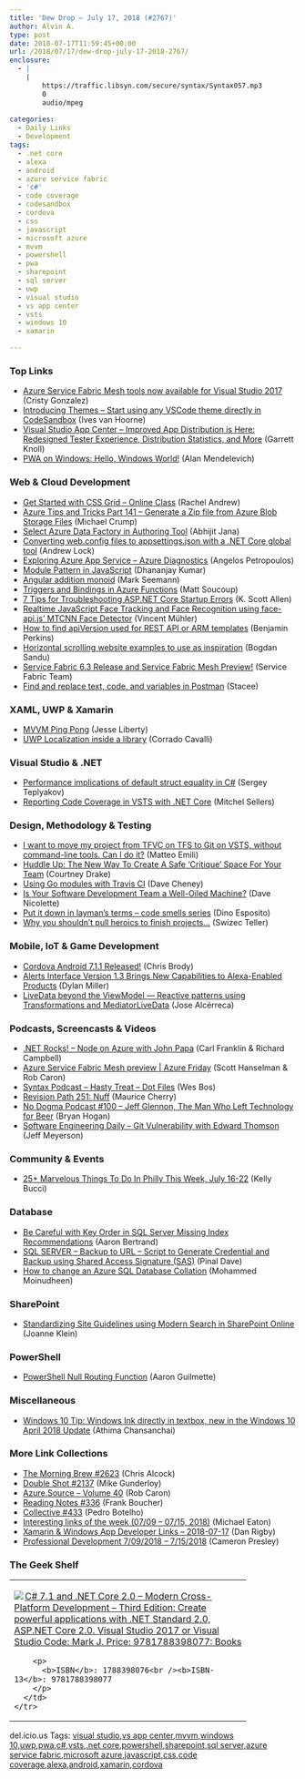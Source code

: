 ```yaml
---
title: 'Dew Drop – July 17, 2018 (#2767)'
author: Alvin A.
type: post
date: 2018-07-17T11:59:45+00:00
url: /2018/07/17/dew-drop-july-17-2018-2767/
enclosure:
  - |
    |
        https://traffic.libsyn.com/secure/syntax/Syntax057.mp3
        0
        audio/mpeg
        
categories:
  - Daily Links
  - Development
tags:
  - .net core
  - alexa
  - android
  - azure service fabric
  - 'c#'
  - code coverage
  - codesandbox
  - cordova
  - css
  - javascript
  - microsoft azure
  - mvvm
  - powershell
  - pwa
  - sharepoint
  - sql server
  - uwp
  - visual studio
  - vs app center
  - vsts
  - windows 10
  - xamarin

---
```

### <a name="top"></a>Top Links

  * <a href="https://blogs.msdn.microsoft.com/visualstudio/2018/07/16/azure-service-fabric-mesh-tools-now-available-for-visual-studio-2017/" target="_blank">Azure Service Fabric Mesh tools now available for Visual Studio 2017</a> (Cristy Gonzalez)
  * <a href="https://medium.com/@compuives/introducing-themes-e6818088bfc2?source=rss-ee6691f0bd65------2" target="_blank">Introducing Themes &#8211; Start using any VSCode theme directly in CodeSandbox</a> (Ives van Hoorne)
  * <a href="https://blogs.msdn.microsoft.com/vsappcenter/improved-app-distribution-is-here-redesigned-tester-experience-distribution-statistics-and-more/" target="_blank">Visual Studio App Center &#8211; Improved App Distribution is Here: Redesigned Tester Experience, Distribution Statistics, and More</a> (Garrett Knoll)
  * <a href="https://blog.ailon.org/pwa-on-windows-hello-windows-world-7d9186fe9189?source=rss-7f6a1877be4b------2" target="_blank">PWA on Windows: Hello, Windows World!</a> (Alan Mendelevich)



### <a name="web"></a>Web & Cloud Development

  * <a href="https://www.rachelandrew.co.uk/archives/2018/07/16/get-started-with-css-grid-online-class/" target="_blank">Get Started with CSS Grid &#8211; Online Class</a> (Rachel Andrew)
  * <a href="https://www.michaelcrump.net/azure-tips-and-tricks141/" target="_blank">Azure Tips and Tricks Part 141 &#8211; Generate a Zip file from Azure Blob Storage Files</a> (Michael Crump)
  * <a href="https://dailydotnettips.com/select-azure-data-factory-in-authoring-tool/" target="_blank">Select Azure Data Factory in Authoring Tool</a> (Abhijit Jana)
  * <a href="https://andrewlock.net/converting-web-config-files-to-appsettings-json-with-a-net-core-global-tool/" target="_blank">Converting web.config files to appsettings.json with a .NET Core global tool</a> (Andrew Lock)
  * <a href="https://blogs.msdn.microsoft.com/webdev/2018/07/16/exploring-azure-app-service-azure-diagnostics/" target="_blank">Exploring Azure App Service – Azure Diagnostics</a> (Angelos Petropoulos)
  * <a href="https://www.infragistics.com/community/blogs/b/infragistics/posts/module-pattern-in-javascript" target="_blank">Module Pattern in JavaScript</a> (Dhananjay Kumar)
  * <a href="http://blog.ploeh.dk/2018/07/16/angular-addition-monoid/" target="_blank">Angular addition monoid</a> (Mark Seemann)
  * <a href="https://www.telerik.com/blogs/triggers-and-bindings-in-azure-functions" target="_blank">Triggers and Bindings in Azure Functions</a> (Matt Soucoup)
  * <a href="http://odetocode.com/blogs/scott/archive/2018/07/16/7-tips-for-troubleshooting-asp-net-core-startup-errors.aspx" target="_blank">7 Tips for Troubleshooting ASP.NET Core Startup Errors</a> (K. Scott Allen)
  * <a href="https://medium.com/@muehler.v/realtime-javascript-face-tracking-and-face-recognition-using-face-api-js-mtcnn-face-detector-d924dd8b5740?source=rss-ffd42e31db07------2" target="_blank">Realtime JavaScript Face Tracking and Face Recognition using face-api.js’ MTCNN Face Detector</a> (Vincent Mühler)
  * <a href="https://blogs.msdn.microsoft.com/benjaminperkins/2018/07/17/how-to-find-apiversion-used-for-rest-api-or-arm-templates/" target="_blank">How to find apiVersion used for REST API or ARM templates</a> (Benjamin Perkins)
  * <a href="http://feedproxy.google.com/~r/boogiesbc/~3/8zD_1qrALSI/" target="_blank">Horizontal scrolling website examples to use as inspiration</a> (Bogdan Sandu)
  * <a href="https://blogs.msdn.microsoft.com/azureservicefabric/2018/07/16/service-fabric-6-3-release-and-service-fabric-mesh-preview/" target="_blank">Service Fabric 6.3 Release and Service Fabric Mesh Preview!</a> (Service Fabric Team)
  * <a href="http://blog.getpostman.com/2018/07/16/find-and-replace-text-code-and-variables-in-postman/" target="_blank">Find and replace text, code, and variables in Postman</a> (Stacee)



### <a name="silverlight"></a>XAML, UWP & Xamarin

  * <a href="http://feedproxy.google.com/~r/JesseLiberty-SilverlightGeek/~3/F4SZFOSe-2c/" target="_blank">MVVM Ping Pong</a> (Jesse Liberty)
  * <a href="http://codeworks.it/blog/?p=780" target="_blank">UWP Localization inside a library</a> (Corrado Cavalli)



### <a name="dotnet"></a>Visual Studio & .NET

  * <a href="https://blogs.msdn.microsoft.com/seteplia/2018/07/17/performance-implications-of-default-struct-equality-in-c/" target="_blank">Performance implications of default struct equality in C#</a> (Sergey Teplyakov)
  * <a href="https://mitchelsellers.com/blogs/2018/07/17/reporting-code-coverage-in-vsts-with-net-core" target="_blank">Reporting Code Coverage in VSTS with .NET Core</a> (Mitchel Sellers)



### <a name="design"></a>Design, Methodology & Testing

  * <a href="http://feedproxy.google.com/~r/MattsAlmSpace/~3/z46-TsP_kPw/i-want-to-move-my-project-from-tfvc-on.html" target="_blank">I want to move my project from TFVC on TFS to Git on VSTS, without command-line tools. Can I do it?</a> (Matteo Emili)
  * <a href="https://blog.trello.com/huddles-design-critique-framework-for-teams" target="_blank">Huddle Up: The New Way To Create A Safe ‘Critique’ Space For Your Team</a> (Courtney Drake)
  * <a href="https://dave.cheney.net/2018/07/16/using-go-modules-with-travis-ci" target="_blank">Using Go modules with Travis CI</a> (Dave Cheney)
  * <a href="http://feedproxy.google.com/~r/LeadingAgile/~3/MR3BXTi1gRE/" target="_blank">Is Your Software Development Team a Well-Oiled Machine?</a> (Dave Nicolette)
  * <a href="https://blog.jetbrains.com/dotnet/2018/07/16/put-laymans-terms-code-smells-series/" target="_blank">Put it down in layman’s terms – code smells series</a> (Dino Esposito)
  * <a href="https://medium.com/@swizec/why-you-shouldnt-pull-heroics-to-finish-projects-c14da3b752de?source=rss-8e43dcd3c21f------2" target="_blank">Why you shouldn’t pull heroics to finish projects…</a> (Swizec Teller)



### <a name="mobile"></a>Mobile, IoT & Game Development

  * <a href="https://cordova.apache.org/announcements/2018/07/18/cordova-android-7.1.1.html" target="_blank">Cordova Android 7.1.1 Released!</a> (Chris Brody)
  * <a href="https://developer.amazon.com:443/blogs/alexa/post/bc619d2d-53ce-42c4-a169-f9aec5bd4c12/alerts-interface-version-1-3-brings-new-capabilities-to-alexa-enabled-products" target="_blank">Alerts Interface Version 1.3 Brings New Capabilities to Alexa-Enabled Products</a> (Dylan Miller)
  * <a href="https://medium.com/google-developers/livedata-beyond-the-viewmodel-reactive-patterns-using-transformations-and-mediatorlivedata-fda520ba00b7?source=rss----2e5ce7f173a5---4" target="_blank">LiveData beyond the ViewModel — Reactive patterns using Transformations and MediatorLiveData</a> (Jose Alcérreca)



### <a name="podcasts"></a>Podcasts, Screencasts & Videos

  * <a href="http://www.dotnetrocks.com/default.aspx?ShowNum=1563" target="_blank">.NET Rocks! &#8211; Node on Azure with John Papa</a> (Carl Franklin & Richard Campbell)
  * <a href="https://channel9.msdn.com/Shows/Azure-Friday/Azure-Service-Fabric-Mesh-preview?WT.mc_id=DX_MVP4025064" target="_blank">Azure Service Fabric Mesh preview | Azure Friday</a> (Scott Hanselman & Rob Caron)
  * <a href="https://traffic.libsyn.com/secure/syntax/Syntax057.mp3" target="_blank">Syntax Podcast &#8211; Hasty Treat &#8211; Dot Files</a> (Wes Bos)
  * <a href="http://revisionpath.simplecast.fm/nuff" target="_blank">Revision Path 251: Nuff</a> (Maurice Cherry)
  * <a href="http://feedproxy.google.com/~r/NoDogmaPodcast/~3/zjNRrrV7PYs/" target="_blank">No Dogma Podcast #100 &#8211; Jeff Glennon, The Man Who Left Technology for Beer</a> (Bryan Hogan)
  * <a href="https://softwareengineeringdaily.com/2018/07/17/git-vulnerability-with-edward-thomson/" target="_blank">Software Engineering Daily &#8211; Git Vulnerability with Edward Thomson</a> (Jeff Meyerson)



### <a name="events"></a>Community & Events

  * <a href="https://www.uwishunu.com/2018/07/25-marvelous-things-philly-week-july-16-22/" target="_blank">25+ Marvelous Things To Do In Philly This Week, July 16-22</a> (Kelly Bucci)



### <a name="sql"></a>Database

  * <a href="http://feedproxy.google.com/~r/MSSQLTips-LatestSqlServerTips/~3/LzwnPKXWWSo/tip.asp" target="_blank">Be Careful with Key Order in SQL Server Missing Index Recommendations</a> (Aaron Bertrand)
  * <a href="https://blog.sqlauthority.com/2018/07/17/sql-server-backup-to-url-script-to-generate-credential-and-backup-using-shared-access-signature-sas/" target="_blank">SQL SERVER – Backup to URL – Script to Generate Credential and Backup using Shared Access Signature (SAS)</a> (Pinal Dave)
  * <a href="http://feedproxy.google.com/~r/MSSQLTips-LatestSqlServerTips/~3/cmxV7NbuybE/tip.asp" target="_blank">How to change an Azure SQL Database Collation</a> (Mohammed Moinudheen)



### <a name="sp"></a>SharePoint

  * <a href="https://joannecklein.com/2018/07/16/standardizing-site-guidelines-using-modern-search-in-sharepoint-online/" target="_blank">Standardizing Site Guidelines using Modern Search in SharePoint Online</a> (Joanne Klein)



### <a name="ps"></a>PowerShell

  * <a href="https://blogs.technet.microsoft.com/undocumentedfeatures/2018/07/16/powershell-null-routing-function/" target="_blank">PowerShell Null Routing Function</a> (Aaron Guilmette)



### <a name="misc"></a>Miscellaneous

  * <a href="http://blogs.windows.com/windowsexperience/2018/07/16/windows-10-tip-windows-ink-directly-in-textbox-new-in-the-windows-10-april-2018-update/?WT.mc_id=DX_MVP4025064" target="_blank">Windows 10 Tip: Windows Ink directly in textbox, new in the Windows 10 April 2018 Update</a> (Athima Chansanchai)



### <a name="links"></a>More Link Collections

  * <a href="http://feedproxy.google.com/~r/ReflectivePerspective/~3/b2tSIzZwKC4/" target="_blank">The Morning Brew #2623</a> (Chris Alcock)
  * <a href="https://afreshcup.com/home/2018/07/17/double-shot-2137.html" target="_blank">Double Shot #2137</a> (Mike Gunderloy)
  * <a href="https://azure.microsoft.com/blog/azure-source-volume-40/" target="_blank">Azure.Source &#8211; Volume 40</a> (Rob Caron)
  * <a href="http://www.frankysnotes.com/2018/07/reading-notes-336.html" target="_blank">Reading Notes #336</a> (Frank Boucher)
  * <a href="http://feedproxy.google.com/~r/tympanus/~3/e1VmhUIvmjw/" target="_blank">Collective #433</a> (Pedro Botelho)
  * <a href="https://samestuffdifferentday.com/2018/07/16/interesting-links-of-the-week-07-09-07-15-2018/" target="_blank">Interesting links of the week (07/09 – 07/15, 2018)</a> (Michael Eaton)
  * <a href="https://links.danrigby.com/2018/07/app-developer-links-2018-07-17/" target="_blank">Xamarin & Windows App Developer Links &#8211; 2018-07-17</a> (Dan Rigby)
  * <a href="http://blog.thesoftwarementor.com/2018/07/16/professional-development-7-09-2018-7-15-2018/" target="_blank">Professional Development 7/09/2018 – 7/15/2018</a> (Cameron Presley)



### <a name="shelf"></a>The Geek Shelf

<div class="wlWriterEditableSmartContent" id="scid:7dc1bd33-94bd-46fd-a20b-0131235bcd47:e6647cf2-c5f9-4685-96eb-33edfa83ddc2" style="margin: 0px; padding: 0px; float: none; display: inline;">
  <table cellspacing="0" cellpadding="2" width="400" border="0" unselectable="on">
    <tr>
      <td valign="top" width="400">
        <p>
          <a title="C# 7.1 and .NET Core 2.0 - Modern Cross-Platform Development - Third Edition: Create powerful applications with .NET Standard 2.0, ASP.NET Core 2.0. Visual Studio 2017 or Visual Studio Code: Mark J. Price: 9781788398077: Books" href="https://www.amazon.com/exec/obidos/ASIN/1788398076/amavin-20"><img decoding="async" src="https://m.media-amazon.com/images/I/51Dzl2ZEnkL._AC_SX200_SY200_.jpg" border="0" align="left" style="float:left" />C# 7.1 and .NET Core 2.0 &#8211; Modern Cross-Platform Development &#8211; Third Edition: Create powerful applications with .NET Standard 2.0, ASP.NET Core 2.0. Visual Studio 2017 or Visual Studio Code: Mark J. Price: 9781788398077: Books</a>
        </p>
        
        <p>
          <b>ISBN</b>: 1788398076<br /><b>ISBN-13</b>: 9781788398077
        </p>
      </td>
    </tr>
  </table>
</div>



<div class="wlWriterEditableSmartContent" id="scid:77ECF5F8-D252-44F5-B4EB-D463C5396A79:d28afa72-4c49-4e08-abe1-030a3a367e87" style="margin: 0px; padding: 0px; float: none; display: inline;">
  del.icio.us Tags: <a href="http://del.icio.us/popular/visual+studio" rel="tag">visual studio</a>,<a href="http://del.icio.us/popular/vs+app+center" rel="tag">vs app center</a>,<a href="http://del.icio.us/popular/mvvm" rel="tag">mvvm</a>,<a href="http://del.icio.us/popular/windows+10" rel="tag">windows 10</a>,<a href="http://del.icio.us/popular/uwp" rel="tag">uwp</a>,<a href="http://del.icio.us/popular/pwa" rel="tag">pwa</a>,<a href="http://del.icio.us/popular/c%23" rel="tag">c#</a>,<a href="http://del.icio.us/popular/vsts" rel="tag">vsts</a>,<a href="http://del.icio.us/popular/.net+core" rel="tag">.net core</a>,<a href="http://del.icio.us/popular/powershell" rel="tag">powershell</a>,<a href="http://del.icio.us/popular/sharepoint" rel="tag">sharepoint</a>,<a href="http://del.icio.us/popular/sql+server" rel="tag">sql server</a>,<a href="http://del.icio.us/popular/azure+service+fabric" rel="tag">azure service fabric</a>,<a href="http://del.icio.us/popular/microsoft+azure" rel="tag">microsoft azure</a>,<a href="http://del.icio.us/popular/javascript" rel="tag">javascript</a>,<a href="http://del.icio.us/popular/css" rel="tag">css</a>,<a href="http://del.icio.us/popular/code+coverage" rel="tag">code coverage</a>,<a href="http://del.icio.us/popular/alexa" rel="tag">alexa</a>,<a href="http://del.icio.us/popular/android" rel="tag">android</a>,<a href="http://del.icio.us/popular/xamarin" rel="tag">xamarin</a>,<a href="http://del.icio.us/popular/cordova" rel="tag">cordova</a>
</div>